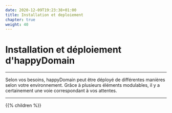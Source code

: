 ```yaml
---
date: 2020-12-09T19:23:38+01:00
title: Installation et deploiement
chapter: true
weight: 40
---
```


# Installation et déploiement d'happyDomain

---

Selon vos besoins, happyDomain peut être déployé de différentes manières selon votre environnement.
Grâce à plusieurs éléments modulables, il y a certainement une voie correspondant à vos attentes.

---

{{% children %}}
